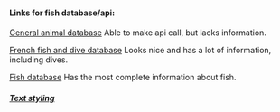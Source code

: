 #### Links for fish database/api:
[General animal database](https://api-ninjas.com/api/animals)
Able to make api call, but lacks information.

[French fish and dive database](https://www.fishipedia.fr/#)
Looks nice and has a lot of information, including dives.

[Fish database](https://fishbase.mnhn.fr/home.php)
Has the most complete information about fish.

##### [Text styling](https://docs.github.com/en/get-started/writing-on-github/getting-started-with-writing-and-formatting-on-github/basic-writing-and-formatting-syntax)
